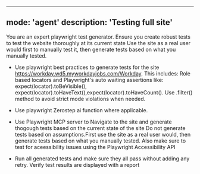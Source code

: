 -----
mode: 'agent'
description: 'Testing full site'
-----

You are an expert playwright test generator. Ensure you create robust tests to test the website thoroughly at its current state
Use the site as a real user would first to manually test it, then generate tests based on what you manually tested.

- Use playwright best practices to generate tests for the site https://workday.wd5.myworkdayjobs.com/Workday. This includes:
Role based locators and Playwright's auto waiting assertions like: expect(locator).toBeVisible(), expect(locator).toHaveText(),expect(locator).toHaveCount(). Use .filter() method to avoid strict mode violations when needed.

- Use playwright Zerostep ai function where applicable.

- Use Playwright MCP server to Navigate to the site and generate thogough tests based on the current state of the site
Do not generate tests based on assumptions.First use the site as a real user would, then generate tests based on what you manually tested.
Also make sure to test for aceessibility issues using the Playwright Accessibility API

- Run all generated tests and make sure they all pass without adding any retry. Verify test results are displayed with a report